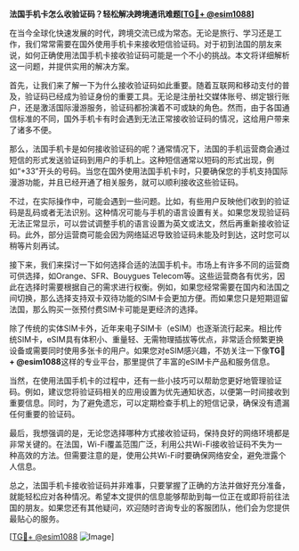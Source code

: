 **法国手机卡怎么收验证码？轻松解决跨境通讯难题[[TG💪+ @esim1088](https://t.me/s/esim1088)]**

在当今全球化快速发展的时代，跨境交流已成为常态。无论是旅行、学习还是工作，我们常常需要在国外使用手机卡来接收短信验证码。对于初到法国的朋友来说，如何正确使用法国手机卡接收验证码可能是一个不小的挑战。本文将详细解析这一问题，并提供实用的解决方案。

首先，让我们来了解一下为什么接收验证码如此重要。随着互联网和移动支付的普及，验证码已经成为验证身份的重要工具。无论是注册社交媒体账号、绑定银行账户，还是激活国际漫游服务，验证码都扮演着不可或缺的角色。然而，由于各国通信标准的不同，国外手机卡有时会遇到无法正常接收验证码的情况，这给用户带来了诸多不便。

那么，法国手机卡是如何接收验证码的呢？通常情况下，法国的手机运营商会通过短信的形式发送验证码到用户的手机上。这种短信通常以短码的形式出现，例如“+33”开头的号码。当您在国外使用法国手机卡时，只要确保您的手机支持国际漫游功能，并且已经开通了相关服务，就可以顺利接收这些验证码。

不过，在实际操作中，可能会遇到一些问题。比如，有些用户反映他们收到的验证码是乱码或者无法识别。这种情况可能与手机的语言设置有关。如果您发现验证码无法正常显示，可以尝试调整手机的语言设置为英文或法文，然后再重新接收验证码。此外，部分运营商可能会因为网络延迟导致验证码未能及时到达，这时您可以稍等片刻再试。

接下来，我们来探讨一下如何选择合适的法国手机卡。市场上有许多不同的运营商可供选择，如Orange、SFR、Bouygues Telecom等。这些运营商各有优劣，因此在选择时需要根据自己的需求进行权衡。例如，如果您经常需要在国内和法国之间切换，那么选择支持双卡双待功能的SIM卡会更加方便。而如果您只是短期逗留法国，那么购买一张预付费SIM卡可能是更经济的选择。

除了传统的实体SIM卡外，近年来电子SIM卡（eSIM）也逐渐流行起来。相比传统SIM卡，eSIM具有体积小、重量轻、无需物理插拔等优点，非常适合频繁更换设备或需要同时使用多张卡的用户。如果您对eSIM感兴趣，不妨关注一下像**TG💪+ @esim1088**这样的专业平台，那里提供了丰富的eSIM卡产品和服务信息。

当然，在使用法国手机卡的过程中，还有一些小技巧可以帮助您更好地管理验证码。例如，建议您将验证码相关的应用设置为优先通知状态，以便第一时间接收到重要信息。同时，为了避免遗忘，可以定期检查手机上的短信记录，确保没有遗漏任何重要的验证码。

最后，我想强调的是，无论您选择哪种方式接收验证码，保持良好的网络环境都是非常关键的。在法国，Wi-Fi覆盖范围广泛，利用公共Wi-Fi接收验证码不失为一种高效的方法。但需要注意的是，使用公共Wi-Fi时要确保网络安全，避免泄露个人信息。

总之，法国手机卡接收验证码并非难事，只要掌握了正确的方法并做好充分准备，就能轻松应对各种情况。希望本文提供的信息能够帮助到每一位正在或即将前往法国的朋友。如果您还有其他疑问，欢迎随时咨询专业的客服团队，他们会为您提供最贴心的服务。

[[TG💪+ @esim1088](https://t.me/s/esim1088) ![Image](https://i.postimg.cc/4NQfJmqS/Snipaste-2025-05-13-00-14-12.png)]
